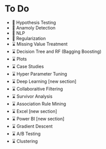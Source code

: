 # To Do


- 🚧 Hypothesis Testing
- 🚧 Anamoly Detection
- 🚧 NLP
- 🚧 Regularization
- ⌛ Missing Value Treatment
- ⌛ Decision Tree and RF (Bagging Boosting)
- ⌛ Plots
- ⌛ Case Studies
- ⌛ Hyper Parameter Tuning
- ⌛ Deep Learning [new section]
- ⌛ Collaboraitive Filtering
- ⌛ Survivor Analysis
- ⌛ Association Rule Mining
- ⌛ Excel [new section]
- ⌛ Power BI [new section]
- ⌛ Gradient Descent
- ⌛ A/B Testing
- ⌛ Clustering